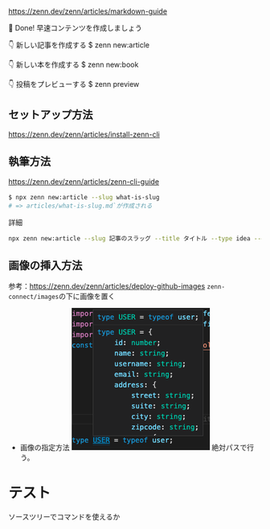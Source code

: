#

https://zenn.dev/zenn/articles/markdown-guide

🎉 Done!
早速コンテンツを作成しましょう

👇 新しい記事を作成する
$ zenn new:article

👇 新しい本を作成する
$ zenn new:book

👇 投稿をプレビューする
$ zenn preview

## セットアップ方法

https://zenn.dev/zenn/articles/install-zenn-cli

## 執筆方法

https://zenn.dev/zenn/articles/zenn-cli-guide

```sh
$ npx zenn new:article --slug what-is-slug
# => articles/what-is-slug.md`が作成される
```

詳細

```sh
npx zenn new:article --slug 記事のスラッグ --title タイトル --type idea --emoji ✨
```

## 画像の挿入方法

参考：https://zenn.dev/zenn/articles/deploy-github-images
`zenn-connect/images`の下に画像を置く

- 画像の指定方法
  ![](/images/USER_type.png)
  絶対パスで行う。

# テスト

ソースツリーでコマンドを使えるか
